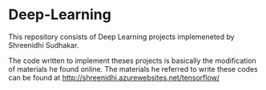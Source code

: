 # Deep-Learning

This repository consists of Deep Learning projects implemeneted by Shreenidhi Sudhakar. 

The code written to implement theses projects is basically the modification of materials he found online. The materials he referred to 
write these codes can be found at http://shreenidhi.azurewebsites.net/tensorflow/
